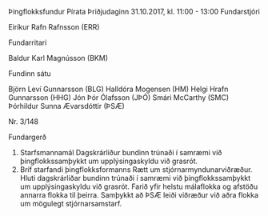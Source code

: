 Þingflokksfundur Pírata
Þriðjudaginn 31.10.2017, kl. 11:00 - 13:00
Fundarstjóri

Eiríkur Rafn Rafnsson (ERR)

Fundarritari

Baldur Karl Magnússon (BKM)

Fundinn sátu

Björn Leví Gunnarsson (BLG)
Halldóra Mogensen (HM)
Helgi Hrafn Gunnarsson (HHG)
Jón Þór Ólafsson (JÞÓ)
Smári McCarthy (SMC)
Þórhildur Sunna Ævarsdóttir (ÞSÆ)

Nr. 3/148

Fundargerð
1. Starfsmannamál
Dagskrárliður bundinn trúnaði í samræmi við þingflokkssamþykkt um upplýsingaskyldu við
grasrót.
2. Bríf starfandi þingflokksformanns
Rætt um stjórnarmyndunarviðræður. Hluti dagskrárliðar bundinn trúnaði í samræmi við
þingflokkssamþykkt um upplýsingaskyldu við grasrót.
Farið yfir helstu málaflokka og afstöðu annarra flokka til þeirra. Samþykkt að ÞSÆ leiði viðræður
við aðra flokka um mögulegt stjórnarsamstarf.

